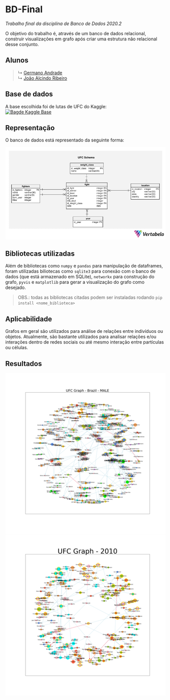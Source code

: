 # BD-Final
*Trabalho final da disciplina de Banco de Dados 2020.2*

O objetivo do trabalho é, através de um banco de dados relacional, construir visualizações em grafo após criar uma estrutura não relacional desse conjunto.

## Alunos

> ↳ [Germano Andrade](https://github.com/GermanoAndrade)  
> ↳ [João Alcindo Ribeiro](https://github.com/joao-alcindo) 

## Base de dados
A base escolhida foi de lutas de UFC do Kaggle:  
[![Bagde Kaggle Base](https://img.shields.io/badge/Kaggle-Ultimate%20UFC%20Dataset-%2320BEFF?style=for-the-badge&logo=kaggle)](https://www.kaggle.com/mdabbert/ultimate-ufc-dataset?select=ufc-master.csv)

## Representação
O banco de dados está representado da seguinte forma:  

![UFC_Schema](./Images/UFC_Schema_1.png)

## Bibliotecas utilizadas

Além de bibliotecas como `numpy` e `pandas` para manipulação de dataframes, foram utilizadas biliotecas como 
`sqlite3` para conexão com o banco de dados (que está armazenado em SQLite), `networkx` para construção do grafo, `pyvis` e `matplotlib` para gerar a visualização do grafo como desejado.

> OBS.: todas as bibliotecas citadas podem ser instaladas rodando `pip install <nome_biblioteca>`

## Aplicabilidade

Grafos em geral são utilizados para análise de relações entre indivíduos ou objetos. Atualmente, são bastante utilizados para analisar relações e/ou interações dentro de redes sociais ou até mesmo interação entre partículas ou células.

## Resultados
<div align="center">
<img src="./Results/UFC_Graph - Brazil_MALE.png" width="750px">
</div>

<div align="center">
<img src="./Results/UFC_Graph-2010.png" width="700px">
</div>



